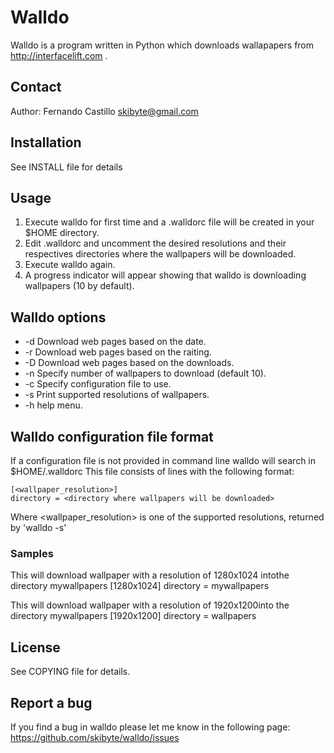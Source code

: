 Walldo
======
Walldo is a program written in Python which downloads wallapapers from 
http://interfacelift.com .

Contact
-------
Author: Fernando Castillo skibyte@gmail.com

Installation
------------
See INSTALL file for details

Usage
-----
1. Execute walldo for first time and a .walldorc file will be created in your 
  $HOME directory.
2. Edit .walldorc and uncomment the desired resolutions and their respectives
  directories where the wallpapers will be downloaded.
3. Execute walldo again.
4. A progress indicator will appear showing that walldo is downloading 
  wallpapers (10 by default).

Walldo options
--------------
* -d        Download web pages based on the date.
* -r        Download web pages based on the raiting.
* -D        Download web pages based on the downloads.
* -n        Specify number of wallpapers to download (default 10).
* -c <file> Specify configuration file to use.
* -s        Print supported resolutions of wallpapers.
* -h        help menu.

Walldo configuration file format
--------------------------------
If a configuration file is not provided in command line walldo will search in $HOME/.walldorc
This file consists of lines with the following format:

    [<wallpaper_resolution>]
    directory = <directory where wallpapers will be downloaded>
Where <wallpaper_resolution> is one of the supported resolutions, returned by 'walldo -s'

### Samples
This will download wallpaper with a resolution of 1280x1024 intothe directory mywallpapers
    [1280x1024]
    directory = mywallpapers

This will download wallpaper with a resolution of 1920x1200into the directory mywallpapers
    [1920x1200]
    directory = wallpapers

License
-------
See COPYING file for details.

Report a bug
---------------
If you find a bug in walldo please let me know in the following page:
https://github.com/skibyte/walldo/issues
